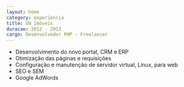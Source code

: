 ```yaml
---
layout: home
category: experiencia
title: GN Imóveis
duracao: 2012 - 2013
cargo: Desenvolvedor PHP - Freelancer
---
```

 - Desenvolvimento do novo portal, CRM e ERP
 - Otimização das páginas e requisições
 - Configuração e manutenção de servidor virtual, Linux, para web
 - SEO e SEM
 - Google AdWords